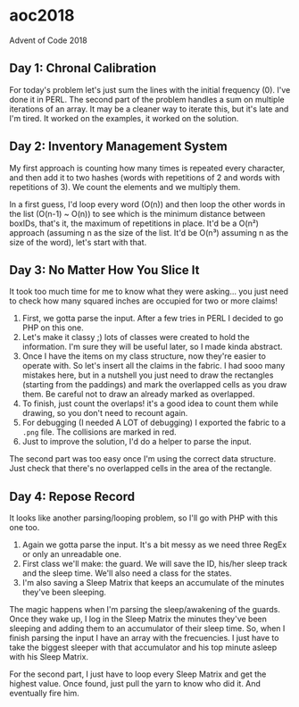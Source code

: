 # aoc2018
Advent of Code 2018

## Day 1: Chronal Calibration
For today's problem let's just sum the lines with the initial frequency (0). I've done it in PERL.
The second part of the problem handles a sum on multiple iterations of an array. It may be a cleaner way to iterate this, but it's late and I'm tired. It worked on the examples, it worked on the solution.

## Day 2: Inventory Management System
My first approach is counting how many times is repeated every character, and then add it to two hashes (words with repetitions of 2 and words with repetitions of 3). We count the elements and we multiply them.

In a first guess, I'd loop every word (O(n)) and then loop the other words in the list (O(n-1) ~ O(n)) to see which is the minimum distance between boxIDs, that's it, the maximum of repetitions in place. It'd be a O(n²) approach (assuming n as the size of the list. It'd be O(n³) assuming n as the size of the word), let's start with that.

## Day 3: No Matter How You Slice It
It took too much time for me to know what they were asking... you just need to check how many squared inches are occupied for two or more claims! 

1. First, we gotta parse the input. After a few tries in PERL I decided to go PHP on this one. 
1. Let's make it classy ;) lots of classes were created to hold the information. I'm sure they will be useful later, so I made kinda abstract.
1. Once I have the items on my class structure, now they're easier to operate with. So let's insert all the claims in the fabric. I had sooo many mistakes here, but in a nutshell you just need to draw the rectangles (starting from the paddings) and mark the overlapped cells as you draw them. Be careful not to draw an already marked as overlapped.
1. To finish, just count the overlaps! it's a good idea to count them while drawing, so you don't need to recount again.
1. For debugging (I needed A LOT of debugging) I exported the fabric to a `.png` file. The collisions are marked in red.
1. Just to improve the solution, I'd do a helper to parse the input.

The second part was too easy once I'm using the correct data structure. Just check that there's no overlapped cells in the area of the rectangle.

## Day 4: Repose Record

It looks like another parsing/looping problem, so I'll go with PHP with this one too.

1. Again we gotta parse the input. It's a bit messy as we need three RegEx or only an unreadable one.
1. First class we'll make: the guard. We will save the ID, his/her sleep track and the sleep time. We'll also need a class for the states.
1. I'm also saving a Sleep Matrix that keeps an accumulate of the minutes they've been sleeping.

The magic happens when I'm parsing the sleep/awakening of the guards. Once they wake up, I log in the Sleep Matrix the minutes they've been sleeping and adding them to an accumulator of their sleep time. So, when I finish parsing the input I have an array with the frecuencies. I just have to take the biggest sleeper with that accumulator and his top minute asleep with his Sleep Matrix.

For the second part, I just have to loop every Sleep Matrix and get the highest value. Once found, just pull the yarn to know who did it. And eventually fire him.
